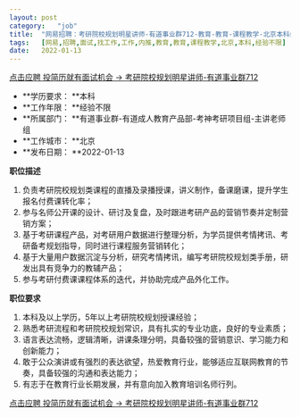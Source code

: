 ```yaml
---
layout:	post
category:	"job"
title:	"网易招聘：考研院校规划明星讲师-有道事业群712-教育-教育-课程教学-北京本科经验不限"
tags:	[网易,招聘,面试,找工作,工作,内推,教育,教育,课程教学,北京,本科,经验不限]
date:	2022-01-13
---
```


[点击应聘 投简历就有面试机会 -> 考研院校规划明星讲师-有道事业群712](http://mobile.bole.netease.com/bole/boleDetail?id=30816&employeeId=346f03c3cda5f04c&key=all)



- **学历要求： **本科
- **工作年限： **经验不限
- **所属部门： **有道事业群-有道成人教育产品部-考神考研项目组-主讲老师组
- **工作城市： **北京
- **发布日期： **2022-01-13



**职位描述**
1. 负责考研院校规划类课程的直播及录播授课，讲义制作，备课磨课，提升学生报名付费课转化率；
2. 参与名师公开课的设计、研讨及复盘，及时跟进考研产品的营销节奏并定制营销方案；
3. 基于考研课程产品，对考研用户数据进行整理分析，为学员提供考情拷讯、考研备考规划指导，同时进行课程服务营销转化；
4. 基于大量用户数据沉淀与分析，研究考情拷讯，编写考研院校规划类手册，研发出具有竞争力的教辅产品；
5. 参与考研付费课课程体系的迭代，并协助完成产品外化工作。



**职位要求**
1. 本科及以上学历，5年以上考研院校规划授课经验；
2. 熟悉考研流程和考研院校规划常识，具有扎实的专业功底，良好的专业素质；
3. 语言表达流畅，逻辑清晰，讲课条理分明，具备较强的营销意识、学习能力和创新能力；
4. 敢于公众演讲或有强烈的表达欲望，热爱教育行业，能够适应互联网教育的节奏，具备较强的沟通和表达能力；
5. 有志于在教育行业长期发展，并有意向加入教育培训名师行列。



[点击应聘 投简历就有面试机会 -> 考研院校规划明星讲师-有道事业群712](http://mobile.bole.netease.com/bole/boleDetail?id=30816&employeeId=346f03c3cda5f04c&key=all)